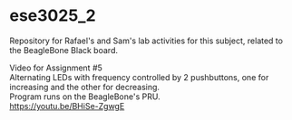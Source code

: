 # ese3025_2

Repository for Rafael's and Sam's lab activities for this subject, related to the BeagleBone Black board.

Video for Assignment #5\
Alternating LEDs with frequency controlled by 2 pushbuttons, one for increasing and the other for decreasing.\
Program runs on the BeagleBone's PRU.\
https://youtu.be/BHiSe-ZgwgE
